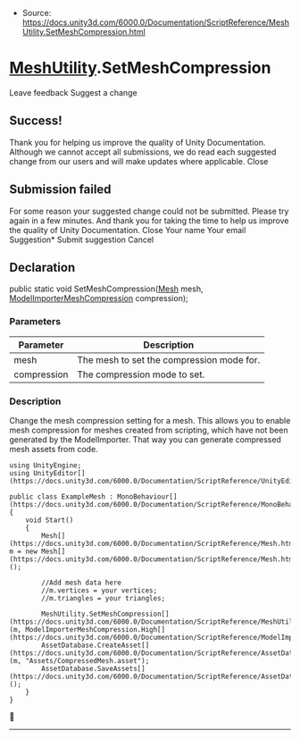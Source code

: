* Source: https://docs.unity3d.com/6000.0/Documentation/ScriptReference/MeshUtility.SetMeshCompression.html

#  [MeshUtility](https://docs.unity3d.com/6000.0/Documentation/ScriptReference/MeshUtility.html).SetMeshCompression
Leave feedback
Suggest a change
## Success!
Thank you for helping us improve the quality of Unity Documentation. Although we cannot accept all submissions, we do read each suggested change from our users and will make updates where applicable.
Close
## Submission failed
For some reason your suggested change could not be submitted. Please <a>try again</a> in a few minutes. And thank you for taking the time to help us improve the quality of Unity Documentation.
Close
Your name Your email Suggestion* Submit suggestion
Cancel
## Declaration
public static void SetMeshCompression([Mesh](https://docs.unity3d.com/6000.0/Documentation/ScriptReference/Mesh.html) mesh, [ModelImporterMeshCompression](https://docs.unity3d.com/6000.0/Documentation/ScriptReference/ModelImporterMeshCompression.html) compression); 
### Parameters
Parameter | Description  
---|---  
mesh | The mesh to set the compression mode for.  
compression | The compression mode to set.  
### Description
Change the mesh compression setting for a mesh.
This allows you to enable mesh compression for meshes created from scripting, which have not been generated by the ModelImporter. That way you can generate compressed mesh assets from code.
```
using UnityEngine;
using UnityEditor[](https://docs.unity3d.com/6000.0/Documentation/ScriptReference/UnityEditor.html);  
  
public class ExampleMesh : MonoBehaviour[](https://docs.unity3d.com/6000.0/Documentation/ScriptReference/MonoBehaviour.html)
{
    void Start()
    {
        Mesh[](https://docs.unity3d.com/6000.0/Documentation/ScriptReference/Mesh.html) m = new Mesh[](https://docs.unity3d.com/6000.0/Documentation/ScriptReference/Mesh.html)();  
  
        //Add mesh data here
        //m.vertices = your vertices;
        //m.triangles = your triangles;  
  
        MeshUtility.SetMeshCompression[](https://docs.unity3d.com/6000.0/Documentation/ScriptReference/MeshUtility.SetMeshCompression.html)(m, ModelImporterMeshCompression.High[](https://docs.unity3d.com/6000.0/Documentation/ScriptReference/ModelImporterMeshCompression.High.html));
        AssetDatabase.CreateAsset[](https://docs.unity3d.com/6000.0/Documentation/ScriptReference/AssetDatabase.CreateAsset.html)(m, "Assets/CompressedMesh.asset");
        AssetDatabase.SaveAssets[](https://docs.unity3d.com/6000.0/Documentation/ScriptReference/AssetDatabase.SaveAssets.html)();
    }
}

```

* * *
